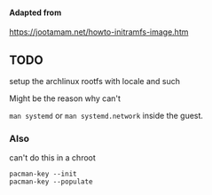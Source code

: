 
#### Adapted from

https://jootamam.net/howto-initramfs-image.htm

## TODO
setup the archlinux rootfs with locale and such

Might be the reason why can't

`man systemd` or `man systemd.network` inside the guest.

### Also
can't do this in a chroot
```
pacman-key --init
pacman-key --populate
```
